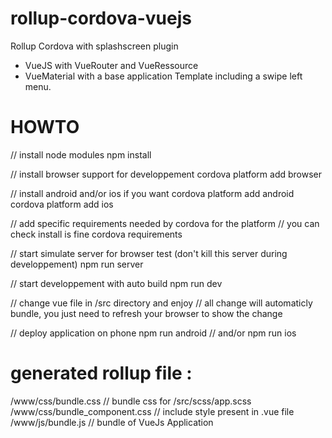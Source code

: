 # rollup-cordova-vuejs
Rollup Cordova with splashscreen plugin 
  + VueJS with VueRouter and VueRessource 
  + VueMaterial with a base application Template including a swipe left menu.
  

# HOWTO
// install node modules
npm install

// install browser support for developpement
cordova platform add browser

// install android and/or ios if you  want
cordova platform add android
cordova platform add ios

// add specific requirements needed by cordova for the platform
// you can check install is fine
cordova requirements

// start simulate server for browser test (don't kill this server during developpement)
npm run server

// start developpement with auto build
npm run dev

// change vue file in /src directory and enjoy
// all change will automaticly bundle, you just need to refresh your browser to show the change

// deploy application on phone
npm run android
// and/or
npm run ios

# generated rollup file :
  /www/css/bundle.css               // bundle css for /src/scss/app.scss
  /www/css/bundle_component.css     // include style present in .vue file
  /www/js/bundle.js                 // bundle of VueJs Application
